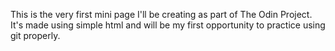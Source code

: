 This is the very first mini page I'll be creating as part of The Odin Project. It's made using simple html and will be my first opportunity to practice using git properly.
